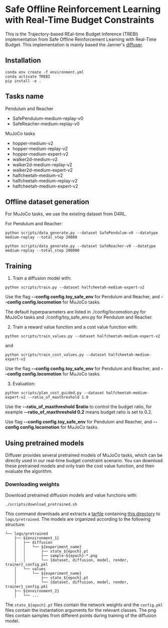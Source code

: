 # Safe Offline Reinforcement Learning with Real-Time Budget Constraints

This is the Trajectory-based REal-time Budget Inference (TREBI) implementation from Safe Offline Reinforcement Learning with Real-Time Budget. This implementation is mainly based the Janner's [diffuser](https://github.com/jannerm/diffuser).


## Installation

```
conda env create -f environment.yml
conda activate TREBI
pip install -e .
```



## Tasks name

Pendulum and Reacher

- SafePendulum-medium-replay-v0
- SafeReacher-medium-replay-v0

MuJoCo tasks

- hopper-medium-v2
- hopper-medium-replay-v2
- hopper-medium-expert-v2
- walker2d-medium-v2
- walker2d-medium-replay-v2
- walker2d-medium-expert-v2
- halfcheetah-medium-v2
- halfcheetah-medium-replay-v2
- halfcheetah-medium-expert-v2



## Offline dataset generation

For MuJoCo tasks, we use the existing dataset from D4RL.

For Pendulum and Reacher:

```
python scripts/data_generate.py --dataset SafePendulum-v0 --datatype medium-replay --total_step 20000

python scripts/data_generate.py --dataset SafeReacher-v0 --datatype medium-replay --total_step 200000
```



## Training 

1. Train a diffusion model with:
```
python scripts/train.py --dataset halfcheetah-medium-expert-v2
```

Use the flag **--config config.toy_safe_env** for Pendulum and Reacher, and  **--config config.locomotion**  for MuJoCo tasks.

The default hyperparameters are listed in ./config/locomotion.py for MuJoCo tasks and ./config/toy_safe_env.py for Pendulum and Reacher.

2. Train a reward value function and a cost value function with:
```
python scripts/train_values.py --dataset halfcheetah-medium-expert-v2
```
and 

```
python scripts/train_cost_values.py --dataset halfcheetah-medium-expert-v2
```

Use the flag **--config config.toy_safe_env** for Pendulum and Reacher, and  **--config config.locomotion**  for MuJoCo tasks.


3. Evaluation:
```
python scripts/plan_cost_guided.py --dataset halfcheetah-medium-expert-v2 --ratio_of_maxthreshold 1.0
```
Use the **--ratio_of_maxthreshold $ratio** to control the budget ratio, for example **--ratio_of_maxthreshold 0.2** means budget ratio is set to 0.2.

Use flag **--config config.toy_safe_env** for Pendulum and Reacher, and  **--config config.locomotion**  for MuJoCo tasks.



## Using pretrained models

Diffuser provides several pretrained models of MuJoCo tasks, which can be directly used in our real-time budget constraint scenario. You can download these pretrained models and only train the cost value function, and then evaluate the algorithm.

### Downloading weights

Download pretrained diffusion models and value functions with:

```
./scripts/download_pretrained.sh
```

This command downloads and extracts a [tarfile](https://drive.google.com/file/d/1srTq0OFQtWIv9A7fwm3fwh1StA__qr6y/view?usp=sharing) containing [this directory](https://drive.google.com/drive/folders/1ie6z3toz9OjcarJuwjQwXXzDwh1XnS02?usp=sharing) to `logs/pretrained`. The models are organized according to the following structure:

```
└── logs/pretrained
    ├── ${environment_1}
    │   ├── diffusion
    │   │   └── ${experiment_name}
    │   │       ├── state_${epoch}.pt
    │   │       ├── sample-${epoch}-*.png
    │   │       └── {dataset, diffusion, model, render, trainer}_config.pkl
    │   └── values
    │       └── ${experiment_name}
    │           ├── state_${epoch}.pt
    │           └── {dataset, diffusion, model, render, trainer}_config.pkl
    ├── ${environment_2}
    │   └── ...
```

The `state_${epoch}.pt` files contain the network weights and the `config.pkl` files contain the instantation arguments for the relevant classes.
The png files contain samples from different points during training of the diffusion model.


